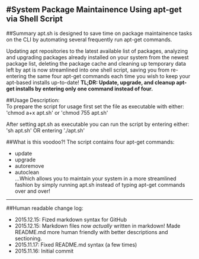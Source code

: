 #System Package Maintainence Using apt-get via Shell Script
---
##Summary
apt.sh is designed to save time on package maintainence
tasks on the CLI by automating several frequently run 
apt-get commands.

Updating apt repositories to the latest available list 
of packages, analyzing and upgrading packages already 
installed on your system from the newest package list, 
deleting the package cache and cleaning up temporary 
data left by apt is now streamlined into one shell 
script, saving you from re-entering the same four 
apt-get commands each time you wish to keep your 
apt-based installs up-to-date! 
**TL;DR: Update, upgrade, and cleanup apt-get installs 
by entering only one command instead of four.**

##Usage Description:  
To prepare the script for usage first set the file as
executable with either: 'chmod a+x apt.sh' or 'chmod 755 apt.sh'

After setting apt.sh as executable you can run the script by entering either:
'sh apt.sh' OR entering './apt.sh'

##What is this voodoo?!
The script contains four apt-get commands:  
+ update  
+ upgrade  
+ autoremove  
+ autoclean  
...Which allows you to maintain your system in a more 
streamlined fashion by simply running apt.sh instead of 
typing apt-get commands over and over!

---
##Human readable change log:

+ 2015.12.15: Fized markdown syntax for GitHub
+ 2015.12.15: Markdown files now *actually* written in markdown! Made README.md more human friendly with better descriptions and sectioning.
+ 2015.11.17: Fixed README.md syntax (a few times)
+ 2015.11.16: Initial commit
